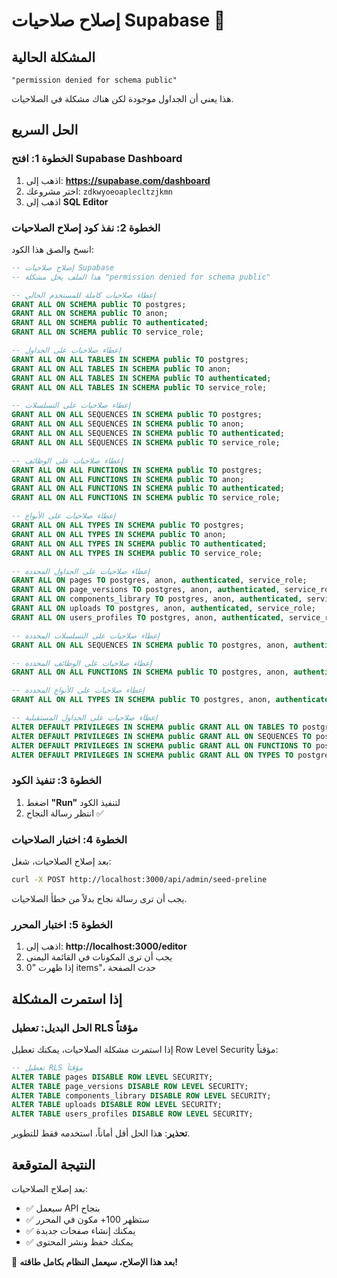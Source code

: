 # إصلاح صلاحيات Supabase 🔐

## المشكلة الحالية
```
"permission denied for schema public"
```

هذا يعني أن الجداول موجودة لكن هناك مشكلة في الصلاحيات.

## الحل السريع

### الخطوة 1: افتح Supabase Dashboard
1. اذهب إلى: **https://supabase.com/dashboard**
2. اختر مشروعك: `zdkwyoeoaplecltzjkmn`
3. اذهب إلى **SQL Editor**

### الخطوة 2: نفذ كود إصلاح الصلاحيات
انسخ والصق هذا الكود:

```sql
-- إصلاح صلاحيات Supabase
-- هذا الملف يحل مشكلة "permission denied for schema public"

-- إعطاء صلاحيات كاملة للمستخدم الحالي
GRANT ALL ON SCHEMA public TO postgres;
GRANT ALL ON SCHEMA public TO anon;
GRANT ALL ON SCHEMA public TO authenticated;
GRANT ALL ON SCHEMA public TO service_role;

-- إعطاء صلاحيات على الجداول
GRANT ALL ON ALL TABLES IN SCHEMA public TO postgres;
GRANT ALL ON ALL TABLES IN SCHEMA public TO anon;
GRANT ALL ON ALL TABLES IN SCHEMA public TO authenticated;
GRANT ALL ON ALL TABLES IN SCHEMA public TO service_role;

-- إعطاء صلاحيات على التسلسلات
GRANT ALL ON ALL SEQUENCES IN SCHEMA public TO postgres;
GRANT ALL ON ALL SEQUENCES IN SCHEMA public TO anon;
GRANT ALL ON ALL SEQUENCES IN SCHEMA public TO authenticated;
GRANT ALL ON ALL SEQUENCES IN SCHEMA public TO service_role;

-- إعطاء صلاحيات على الوظائف
GRANT ALL ON ALL FUNCTIONS IN SCHEMA public TO postgres;
GRANT ALL ON ALL FUNCTIONS IN SCHEMA public TO anon;
GRANT ALL ON ALL FUNCTIONS IN SCHEMA public TO authenticated;
GRANT ALL ON ALL FUNCTIONS IN SCHEMA public TO service_role;

-- إعطاء صلاحيات على الأنواع
GRANT ALL ON ALL TYPES IN SCHEMA public TO postgres;
GRANT ALL ON ALL TYPES IN SCHEMA public TO anon;
GRANT ALL ON ALL TYPES IN SCHEMA public TO authenticated;
GRANT ALL ON ALL TYPES IN SCHEMA public TO service_role;

-- إعطاء صلاحيات على الجداول المحددة
GRANT ALL ON pages TO postgres, anon, authenticated, service_role;
GRANT ALL ON page_versions TO postgres, anon, authenticated, service_role;
GRANT ALL ON components_library TO postgres, anon, authenticated, service_role;
GRANT ALL ON uploads TO postgres, anon, authenticated, service_role;
GRANT ALL ON users_profiles TO postgres, anon, authenticated, service_role;

-- إعطاء صلاحيات على التسلسلات المحددة
GRANT ALL ON ALL SEQUENCES IN SCHEMA public TO postgres, anon, authenticated, service_role;

-- إعطاء صلاحيات على الوظائف المحددة
GRANT ALL ON ALL FUNCTIONS IN SCHEMA public TO postgres, anon, authenticated, service_role;

-- إعطاء صلاحيات على الأنواع المحددة
GRANT ALL ON ALL TYPES IN SCHEMA public TO postgres, anon, authenticated, service_role;

-- إعطاء صلاحيات على الجداول المستقبلية
ALTER DEFAULT PRIVILEGES IN SCHEMA public GRANT ALL ON TABLES TO postgres, anon, authenticated, service_role;
ALTER DEFAULT PRIVILEGES IN SCHEMA public GRANT ALL ON SEQUENCES TO postgres, anon, authenticated, service_role;
ALTER DEFAULT PRIVILEGES IN SCHEMA public GRANT ALL ON FUNCTIONS TO postgres, anon, authenticated, service_role;
ALTER DEFAULT PRIVILEGES IN SCHEMA public GRANT ALL ON TYPES TO postgres, anon, authenticated, service_role;
```

### الخطوة 3: تنفيذ الكود
1. اضغط **"Run"** لتنفيذ الكود
2. انتظر رسالة النجاح ✅

### الخطوة 4: اختبار الصلاحيات
بعد إصلاح الصلاحيات، شغل:

```bash
curl -X POST http://localhost:3000/api/admin/seed-preline
```

يجب أن ترى رسالة نجاح بدلاً من خطأ الصلاحيات.

### الخطوة 5: اختبار المحرر
1. اذهب إلى: **http://localhost:3000/editor**
2. يجب أن ترى المكونات في القائمة اليمنى
3. إذا ظهرت "0 items"، حدث الصفحة

## إذا استمرت المشكلة

### الحل البديل: تعطيل RLS مؤقتاً
إذا استمرت مشكلة الصلاحيات، يمكنك تعطيل Row Level Security مؤقتاً:

```sql
-- تعطيل RLS مؤقتاً
ALTER TABLE pages DISABLE ROW LEVEL SECURITY;
ALTER TABLE page_versions DISABLE ROW LEVEL SECURITY;
ALTER TABLE components_library DISABLE ROW LEVEL SECURITY;
ALTER TABLE uploads DISABLE ROW LEVEL SECURITY;
ALTER TABLE users_profiles DISABLE ROW LEVEL SECURITY;
```

**تحذير**: هذا الحل أقل أماناً، استخدمه فقط للتطوير.

## النتيجة المتوقعة
بعد إصلاح الصلاحيات:
- ✅ سيعمل API بنجاح
- ✅ ستظهر 100+ مكون في المحرر
- ✅ يمكنك إنشاء صفحات جديدة
- ✅ يمكنك حفظ ونشر المحتوى

🎉 **بعد هذا الإصلاح، سيعمل النظام بكامل طاقته!**
